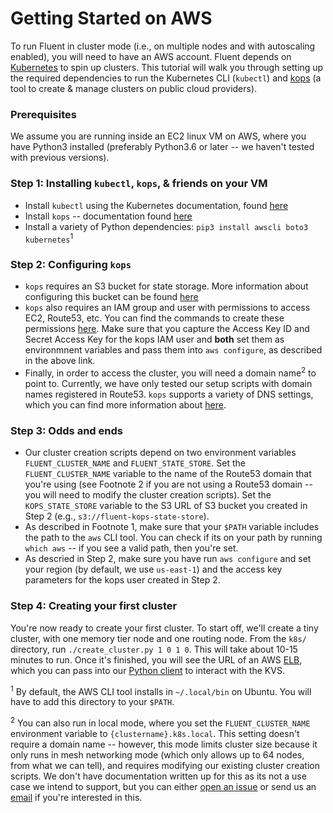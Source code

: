 # Getting Started on AWS

To run Fluent in cluster mode (i.e., on multiple nodes and with autoscaling enabled), you will need to have an AWS account. Fluent depends on [Kubernetes](http://kubernetes.io) to spin up clusters. This tutorial will walk you through setting up the required dependencies to run the Kubernetes CLI (`kubectl`) and [kops](https://github.com/kubernetes/kops) (a tool to create & manage clusters on public cloud providers).

### Prerequisites

We assume you are running inside an EC2 linux VM on AWS, where you have Python3 installed (preferably Python3.6 or later -- we haven't tested with previous versions). 

### Step 1: Installing `kubectl`, `kops`, & friends on your VM

* Install `kubectl` using the Kubernetes documentation, found [here](https://kubernetes.io/docs/tasks/tools/install-kubectl)
* Install `kops` -- documentation found [here](https://github.com/kubernetes/kops/blob/master/docs/install.md)
* Install a variety of Python dependencies: `pip3 install awscli boto3 kubernetes`<sup>1</sup>

### Step 2: Configuring `kops`

* `kops` requires an S3 bucket for state storage. More information about configuring this bucket can be found [here](https://github.com/kubernetes/kops/blob/master/docs/aws.md#cluster-state-storage)
* `kops` also requires an IAM group and user with permissions to access EC2, Route53, etc. You can find the commands to create these permissions [here](https://github.com/kubernetes/kops/blob/master/docs/aws.md#aws). Make sure that you capture the Access Key ID and Secret Access Key for the kops IAM user and **both** set them as environmnent variables and pass them into `aws configure`, as described in the above link.
* Finally, in order to access the cluster, you will need a domain name<sup>2</sup> to point to. Currently, we have only tested our setup scripts with domain names registered in Route53. `kops` supports a variety of DNS settings, which you can find more information about [here](https://github.com/kubernetes/kops/blob/master/docs/aws.md#configure-dns).  

### Step 3: Odds and ends

* Our cluster creation scripts depend on two environment variables `FLUENT_CLUSTER_NAME` and `FLUENT_STATE_STORE`. Set the `FLUENT_CLUSTER_NAME` variable to the name of the Route53 domain that you're using (see Footnote 2 if you are not using a Route53 domain -- you will need to modify the cluster creation scripts). Set the `KOPS_STATE_STORE` variable to the S3 URL of S3 bucket you created in Step 2 (e.g., `s3://fluent-kops-state-store`). 
* As described in Footnote 1, make sure that your `$PATH` variable includes the path to the `aws` CLI tool. You can check if its on your path by running `which aws` -- if you see a valid path, then you're set.
* As descried in Step 2, make sure you have run `aws configure` and set your region (by default, we use `us-east-1`) and the access key parameters for the kops user created in Step 2.

### Step 4: Creating your first cluster

You're now ready to create your first cluster. To start off, we'll create a tiny cluster, with one memory tier node and one routing node. From the `k8s/` directory, run `./create_cluster.py 1 0 1 0`. This will take about 10-15 minutes to run. Once it's finished, you will see the URL of an AWS [ELB](https://aws.amazon.com/elasticloadbalancing/), which you can pass into our [Python client](https://github.com/fluent-project/fluent/tree/master/client/python) to interact with the KVS. 

<sup>1</sup> By default, the AWS CLI tool installs in `~/.local/bin` on Ubuntu. You will have to add this directory to your `$PATH`.

<sup>2</sup> You can also run in local mode, where you set the `FLUENT_CLUSTER_NAME` environment variable to `{clustername}.k8s.local`. This setting doesn't require a domain name -- however, this mode limits cluster size because it only runs in mesh networking mode (which only allows up to 64 nodes, from what we can tell), and requires modifying our existing cluster creation scripts. We don't have documentation written up for this as its not a use case we intend to support, but you can either [open an issue](https://github.com/fluent-project/fluent/issues/new) or send us an [email](mailto:vikrams@cs.berkeley.edu) if you're interested in this.

